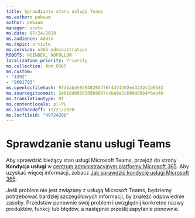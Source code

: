 ```yaml
---
title: Sprawdzanie stanu usługi Teams
ms.author: pebaum
author: pebaum
manager: scotv
ms.date: 07/24/2020
ms.audience: Admin
ms.topic: article
ms.service: o365-administration
ROBOTS: NOINDEX, NOFOLLOW
localization_priority: Priority
ms.collection: Adm_O365
ms.custom:
- "4392"
- "9001703"
ms.openlocfilehash: 9fd1abe502948202776f4d74392e43232c1b9581
ms.sourcegitcommit: 2eb1dd0856509b9907ccba9a5cb99d09b4f6eb4b
ms.translationtype: HT
ms.contentlocale: pl-PL
ms.lasthandoff: 12/21/2020
ms.locfileid: "49724200"
---
```

# <a name="check-teams-service-status"></a>Sprawdzanie stanu usługi Teams

Aby sprawdzić bieżący stan usługi Microsoft Teams, przejdź do strony **Kondycja usługi** w [centrum administracyjnym platformy Microsoft 365](https://go.microsoft.com/fwlink/p/?linkid=2024339). Aby uzyskać więcej informacji, zobacz [Jak sprawdzić kondycję usługi Microsoft 365](https://docs.microsoft.com/office365/enterprise/view-service-health).

Jeśli problem nie jest związany z usługą Microsoft Teams, będziemy potrzebować bardziej szczegółowych informacji, by znaleźć odpowiednie zasoby. Przedstaw ponownie swój problem i uwzględnij konkretne nazwy produktów, funkcji lub błędów, a następnie prześlij zapytanie ponownie.
